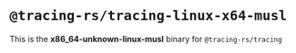# `@tracing-rs/tracing-linux-x64-musl`

This is the **x86_64-unknown-linux-musl** binary for `@tracing-rs/tracing`
